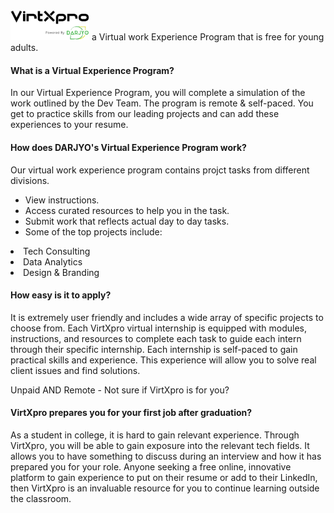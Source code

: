 <img src="https://github.com/DARJYO/virtXpro/blob/main/img/vxp.png" height="25%" width="25%">    
a Virtual work Experience Program that is free for young adults.

#### What is a Virtual Experience Program?

In our Virtual Experience Program, you will complete a simulation of the work outlined by the Dev Team. The program is remote & self-paced. You get to practice skills from our leading projects and can add these experiences to your resume.

#### How does DARJYO's Virtual Experience Program work?

Our virtual work experience program contains projct tasks from different divisions.
- View instructions.
- Access curated resources to help you in the task.
- Submit work that reflects actual day to day tasks.
- Some of the top projects include:

<li>Tech Consulting 
<li>Data Analytics 
<li>Design & Branding 

#### How easy is it to apply?

It is extremely user friendly and includes a wide array of specific projects to choose from. Each VirtXpro virtual internship is equipped with modules, instructions, and resources to complete each task to guide each intern through their specific internship. Each internship is self-paced to gain practical skills and experience. This experience will allow you to solve real client issues and find solutions.

Unpaid AND Remote - Not sure if VirtXpro is for you?
#### VirtXpro prepares you for your first job after graduation?

As a student in college, it is hard to gain relevant experience. Through VirtXpro, you will be able to gain exposure into the relevant tech fields. It allows you to have something to discuss during an interview and how it has prepared you for your role.
Anyone seeking a free online, innovative platform to gain experience to put on their resume or add to their LinkedIn, then VirtXpro is an invaluable resource for you to continue learning outside the classroom.
